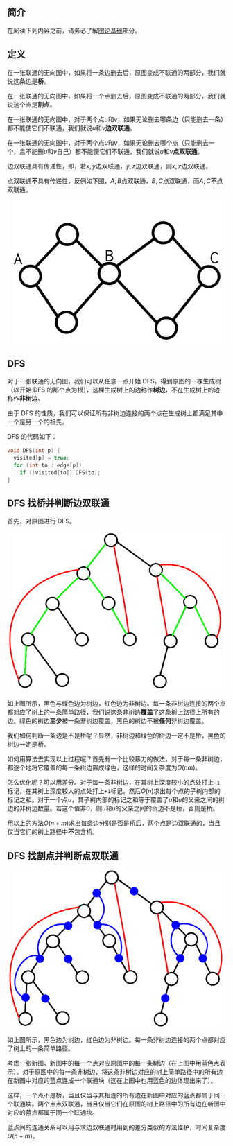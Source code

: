 ## 简介

在阅读下列内容之前，请务必了解[图论基础](/graph/basic)部分。

## 定义

在一张联通的无向图中，如果将一条边删去后，原图变成不联通的两部分，我们就说这条边是**桥**。

在一张联通的无向图中，如果将一个点删去后，原图变成不联通的两部分，我们就说这个点是**割点**。

在一张联通的无向图中，对于两个点$u$和$v$，如果无论删去哪条边（只能删去一条）都不能使它们不联通，我们就说$u$和$v$**边双联通**。

在一张联通的无向图中，对于两个点$u$和$v$，如果无论删去哪个点（只能删去一个，且不能删$u$和$v$自己）都不能使它们不联通，我们就说$u$和$v$**点双联通**。

边双联通具有传递性，即，若$x,y$边双联通，$y,z$边双联通，则$x,z$边双联通。

点双联通**不**具有传递性，反例如下图，$A,B$点双联通，$B,C$点双联通，而$A,C$**不**点双联通。

![bcc-counterexample.PNG](images/bcc-counterexample.png)

## DFS

对于一张联通的无向图，我们可以从任意一点开始 DFS，得到原图的一棵生成树（以开始 DFS 的那个点为根），这棵生成树上的边称作**树边**，不在生成树上的边称作**非树边**。

由于 DFS 的性质，我们可以保证所有非树边连接的两个点在生成树上都满足其中一个是另一个的祖先。

DFS 的代码如下：

```C++
void DFS(int p) {
  visited[p] = true;
  for (int to : edge[p])
    if (!visited[to]) DFS(to);
}
```

## DFS 找桥并判断边双联通

首先，对原图进行 DFS。

![bcc-1.PNG](images/bcc-1.png)

如上图所示，黑色与绿色边为树边，红色边为非树边。每一条非树边连接的两个点都对应了树上的一条简单路径，我们说这条非树边**覆盖**了这条树上路径上所有的边。绿色的树边**至少**被一条非树边覆盖，黑色的树边不被**任何**非树边覆盖。

我们如何判断一条边是不是桥呢？显然，非树边和绿色的树边一定不是桥，黑色的树边一定是桥。

如何用算法去实现以上过程呢？首先有一个比较暴力的做法，对于每一条非树边，都逐个地将它覆盖的每一条树边置成绿色，这样的时间复杂度为$O(nm)$。

怎么优化呢？可以用差分。对于每一条非树边，在其树上深度较小的点处打上`-1`标记，在其树上深度较大的点处打上`+1`标记。然后$O(n)$求出每个点的子树内部的标记之和。对于一个点$u$，其子树内部的标记之和等于覆盖了$u$和$u$的父亲之间的树边的非树边数量。若这个值非$0$，则$u$和$u$的父亲之间的树边不是桥，否则是桥。

用以上的方法$O(n+m)$求出每条边分别是否是桥后，两个点是边双联通的，当且仅当它们的树上路径中**不**包含桥。

## DFS 找割点并判断点双联通

![bcc-2.PNG](images/bcc-2.png)

如上图所示，黑色边为树边，红色边为非树边。每一条非树边连接的两个点都对应了树上的一条简单路径。

考虑一张新图，新图中的每一个点对应原图中的每一条树边（在上图中用蓝色点表示）。对于原图中的每一条非树边，将这条非树边对应的树上简单路径中的所有边在新图中对应的蓝点连成一个联通块（这在上图中也用蓝色的边体现出来了）。

这样，一个点不是桥，当且仅当与其相连的所有边在新图中对应的蓝点都属于同一个联通块。两个点点双联通，当且仅当它们在原图的树上路径中的所有边在新图中对应的蓝点都属于同一个联通块。

蓝点间的连通关系可以用与求边双联通时用到的差分类似的方法维护，时间复杂度$O(n+m)$。
